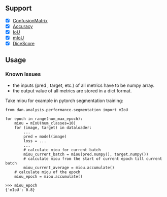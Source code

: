## Support
- [x] [ConfusionMatrix](performace/segmentation/cfx_based_metrics.py)
- [x] [Accuracy](performace/segmentation/cfx_based_metrics.py)
- [x] [IoU](performace/segmentation/cfx_based_metrics.py)
- [x] [mIoU](performace/segmentation/cfx_based_metrics.py)
- [x] [DiceScore](performace/segmentation/cfx_based_metrics.py)

## Usage
### Known Issues
- the inputs (pred , target, etc.) of all metrics have to be numpy array.
- the output value of all metrics are stored in a dict format.
 
Take miou for example in pytorch segmentation training:

```shell
from dan.analysis.performance.segmentation import mIoU

for epoch in range(num_max_epoch):
    miou = mIoU(num_classes=10)
    for (image, target) in dataloader:
        ...
        pred = model(image)
        loss = ...
        ...
        # calculate miou for current batch
        miou_current_batch = miou(pred.numpy(), target.numpy())
        # calculate miou from the start of current epoch till current batch
        miou_current_average = miou.accumulate()
    # calculate miou of the epoch
    miou_epoch = miou.accumulate()

>>> miou_epoch
{'mIoU': 0.8}

```

